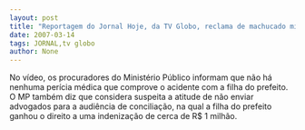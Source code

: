 ```yaml
---
layout: post
title: "Reportagem do Jornal Hoje, da TV Globo, reclama de machucado milionário"
date: 2007-03-14
tags: JORNAL,tv globo
author: None
---
```

No vídeo, os procuradores do Ministério Público informam que não há nenhuma perícia médica que comprove o acidente com a filha do prefeito.
O MP também diz que considera suspeita a atitude de não enviar advogados para a audiência de conciliação, na qual a filha do prefeito ganhou o direito a uma indenização de cerca de R$ 1 milhão. 